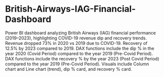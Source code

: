 # British-Airways-IAG-Financial-Dashboard
Power BI dashboard analyzing British Airways (IAG) financial performance (2019–2023), highlighting COVID-19 revenue dip and recovery trends.
Revenue dropped 73% in 2020 vs 2019 due to COVID-19.
Recovery of 12.5% by 2023 compared to 2019.
DAX functions include the dip % in the year 2020 (Covid Period) compared to the year 2019 (Pre-Covid Period).
DAX functions include the recovery % by the year 2023 (Post Covid Period) compared to the year 2019 (Pre-Covid Period).
Visuals include Column chart and Line chart (trend), dip % card, and recovery % card.

